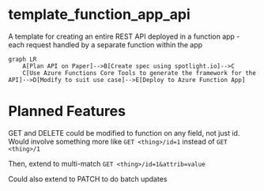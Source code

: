 # template_function_app_api
A template for creating an entire REST API deployed in a function app - each request handled by a separate function within the app

```mermaid
graph LR
    A[Plan API on Paper]-->B[Create spec using spotlight.io]-->C
    C[Use Azure Functions Core Tools to generate the framework for the API]-->D[Modify to suit use case]-->E[Deploy to Azure Function App]
```

# Planned Features

GET and DELETE could be modified to function on any field, not just id.  Would involve something more like `GET <thing>/id=1` instead of `GET <thing>/1`

Then, extend to multi-match `GET <thing>/id=1&attrib=value`

Could also extend to PATCH to do batch updates